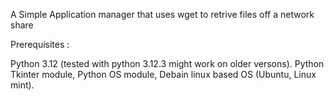 A Simple Application manager that uses wget to retrive files off a network share


Prerequisites :

Python 3.12 (tested with python 3.12.3 might work on older versons). 
Python Tkinter module,
Python OS module,
Debain linux based OS (Ubuntu, Linux mint).

